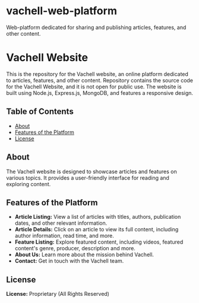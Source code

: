 # vachell-web-platform
Web-platform dedicated for sharing and publishing articles, features, and other content. 


# Vachell Website

This is the repository for the Vachell website, an online platform dedicated to articles, features, and other content. Repository contains the source code for the Vachell Website, and it is not open for public use.
The website is built using Node.js, Express.js, MongoDB, and features a responsive design.


## Table of Contents

- [About](#about)
- [Features of the Platform](#features)
- [License](#license)

## About

The Vachell website is designed to showcase articles and features on various topics. It provides a user-friendly interface for reading and exploring content.

## Features of the Platform

- **Article Listing:** View a list of articles with titles, authors, publication dates, and other relevant information.
- **Article Details:** Click on an article to view its full content, including author information, read time, and more.
- **Feature Listing:** Explore featured content, including videos, featured content's genre, producer, description and more.
- **About Us:** Learn more about the mission behind Vachell.
- **Contact:** Get in touch with the Vachell team.

## License

**License:** Proprietary (All Rights Reserved)
